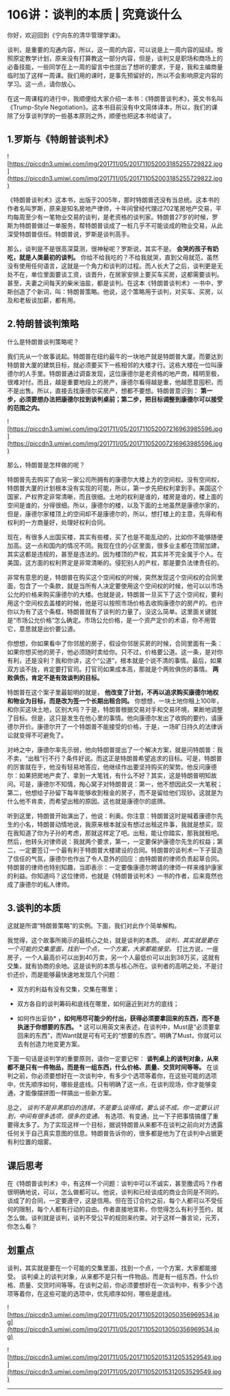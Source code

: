 # 106讲：谈判的本质 | 究竟谈什么

你好，欢迎回到《宁向东的清华管理学课》。

谈判，是重要的沟通内容，所以，这一周的内容，可以说是上一周内容的延续。按照原定教学计划，原来没有打算教这一部分内容，但是，谈判又是职场和商场上的必备技能，一些同学在上一周的留言中也提出了想听的要求，于是，我和主编商量临时加了这样一周课。我们用的课时，是事先预留好的，所以不会影响原定内容的学习。这一点，请你放心。

在这一周课程的进行中，我顺便给大家介绍一本书：《特朗普谈判术》，英文书名叫《Trump-Style Negotiation》。这本书目前没有中文简体译本，所以，我们的课除了分享谈判学的一些基本原则之外，顺便也把这本书给读了。

## 1.罗斯与《特朗普谈判术》

![https://piccdn3.umiwi.com/img/201711/05/201711052003185255729822.jpg](https://piccdn3.umiwi.com/img/201711/05/201711052003185255729822.jpg)

《特朗普谈判术》这本书，出版于2005年，那时特朗普还没有当总统。这本书的作者名叫罗斯，原来是知名房地产律师，十年间曾经代理过702笔房地产交易，平均每周至少有一笔物业交易的谈判，是老资格的谈判家。特朗普27岁的时候，罗斯为特朗普做过一单服务，帮特朗普谈成了一桩几乎不可能谈成的物业交易，从此深受特朗普信任。特朗普说，罗斯是谈判高手。

那么，谈判是不是很高深莫测，很神秘呢？罗斯说，其实不是。 **会哭的孩子有奶吃，就是人类最初的谈判。** 你给不给我吃的？不给我就哭，直到父母就范，虽然没有使用任何语言，这就是一个角力和谈判的过程。而人长大了之后，谈判更是无处不在，单位里面要谈工资，谈晋升，在居家安排上要买车买房，这都需要谈判。甚至，夫妻之间每天的柴米油盐，都是谈判。在这本《特朗普谈判术》一书中，罗斯创造了个新词，叫：特朗普策略。他说，这个策略用于谈判，对买车、买房，以及和老板谈加薪，都有用。

## 2.特朗普谈判策略

什么是特朗普谈判策略呢？

我们先从一个故事说起。特朗普在纽约最牛的一块地产就是特朗普大厦。而要达到特朗普大厦的建筑目标，就必须要买下一栋相邻的大楼才行。这栋大楼在一位叫康德尔的人手里。特朗普通过调查发现，这位康德尔是老资格的地产商，精明至极，很难对付。而且，越是重要地段上的房产，康德尔看得越是重，他越愿意囤积，而不是出售。所以，直接去找康德尔买房产，想都不要想。特朗普意识到： **第一步，必须要想办法把康德尔拉到谈判桌前；第二步，把目标调整到康德尔可以接受的范围之内。**

![https://piccdn3.umiwi.com/img/201711/05/201711052007216963985596.jpg](https://piccdn3.umiwi.com/img/201711/05/201711052007216963985596.jpg)

那么，特朗普是怎样做的呢？

特朗普先去购买了由另一家公司所拥有的康德尔大楼上方的空间权。没有空间权，特朗普大厦的计划根本没有实现的可能，所以，第一步先把权利拿到手。美国这个国家，产权界定非常清晰，而且很细。土地的权利是谁的，楼房是谁的，楼上面的空间是谁的，分得很细。所以，康德尔的楼，以及下面的土地虽然是康德尔家的，但是，康德尔家楼顶上的空间却不是康德尔的，所以，想打楼上的主意，先得和有权利的一方商量好，处理好权利合同。

现在，有很多人出国买楼，其实有些楼，买了也是不能乱动的，比如你不能够随便加高。这一点和国内的情况不同。我现在住的小区里面，很多业主都在顶层加建，其实这都是违规的，甚至是违法的。因为楼顶的产权，其实并不完全属于个人。在美国，这方面的权利界定是非常清晰的。侵犯别人的产权，那是要负法律责任的。

非常有意思的是，特朗普在购买这个空间权的时候，突然发现这个空间权的合同里面，包含了一个条款，就是当所有人决定要使用这个空间权的时候，他可以以市场公允的价格来购买康德尔的大楼。也就是说，特朗普一旦买下了这个空间权，要利用这个空间权去盖楼的时候，他是可以按照市场价格去收购康德尔的房产的。也许你以为有了这个条框，特朗普就有了谈判的力量了。没这么简单。这里面关键就是“市场公允价格”怎么确定。市场公允价格，是一个资产定价的术语，你不用管它，意思就是出价要公道。

你想想，你如果看中了你邻居的房子，假设你邻居买房的时候，合同里面有一条：如果你想买他的房子，他必须随时卖给你。只不过，价格要公道。这一条，是对你有利，还是没利？我和你讲，这个“公道”，根本就是个说不清的事情。最后，如果双方谈不拢，肯定要打官司。打官司如果成本高，那就是个两败俱伤的事情。 **两败俱伤，肯定不是有效谈判的目标。**

特朗普在这个案子里最聪明的就是， **他改变了计划，不再以追求购买康德尔地权和物业为目标，而是改为签一个长期出租合同。** 你想想，一块土地你租上100年，和你买这块土地，区别大吗？于是，特朗普根据交易对手和交易环境，果断地调整了目标。但是，这只是发生在他心里的事情。他向康德尔发出了收购的要约，请康德尔开价。康德尔开了一个特朗普不能接受的价格，于是，一场旷日持久的法律诉讼就变得不可避免了。

对峙之中，康德尔率先示弱，他向特朗普提出了一个解决方案，就是问特朗普：我不卖，“出租”行不行？条件好说。而这正是特朗普希望追求的目标。可是，特朗普的厉害就在于，他没有轻易地答应，他继续作出要坚持购买的架势。他反问康德尔：如果把房地产卖了、拿到一大笔钱，有什么不好？其实，这是特朗普明知故问。可是，康德尔不知情，掏心窝子对特朗普说：第一，他不想因此交一大笔税；第二，他想给子孙留下每年能够收到租金的房子，而不是留给他们现钞。这就是为什么他不肯卖，而希望出租的原因。这也就是康德尔的底牌。

听到这里，特朗普开始演出了，他说：利奥。你注意：特朗普这时是喊着康德尔先生的小名，特朗普动情地说，我原来根本就没有想过出租这件事，我就是想买，现在我知道了你为子孙的考虑，那就这样定了吧。出租，能让你踏实，那我就租吧。然后，他转头对律师说：我就两个要求，第一，一定要保护康德尔先生的权益；第二，一定要签订一个最有利于特朗普大楼建设的合同。特朗普的谈判术一下子营造了信任的气氛，康德尔也作出了令人意外的回应：由特朗普的律师负责起草合同。特朗普的律师也特别知趣，当即表示：一定要像康德尔聘请的律师一样来维护康家的利益。你知道吗？这位律师，也就是《特朗普谈判术》一书的作者，后来竟然也成了康德尔的私人律师。

## 3.谈判的本质

这就是所谓“特朗普策略”的实例。下面，我们对此作个简单解构。

我觉得，这个故事所揭示的最核心之处，就是谈判的本质。 *谈判，其实就是要在一个可能的交集里面，找到一个点，一个方案，大家都能接受。* 打比方说，一座房子，一个人最高价可以出到40万卖，另一个人最低价可以出到38万买，这就有交集，就有协商的余地。这是谈判的本质与核心所在。谈判者的高明之处，不是讨价还价，而是能够最快速地发现几个问题：

* 双方的利益有没有交集，交集在哪里；

* 双方各自的谈判筹码和底线在哪里，如何逼近到对方的底线；

* 如何作出妥协* **，如何用尽可能少的付出，获得必须要拿回来的东西，而不是执迷于你想要的东西。** * 这可以用英文来表述，在谈判中，Must是“必须要拿回来的东西”，而Want就是可有可无的“想要的东西”。明确了Must，你就可以去有创造力地变更方案。

下面一句话是谈判学的重要原则，请你一定要记牢： **谈判桌上的谈判对象，从来都不是只有一件物品，而是有一组东西，什么价格、质量、交货时间等等。** 在谈判之前，你必须要想好在一次谈判中，有多少个选项等着你，在这些可能的选项中，优先顺序如何，哪些是底线。只有明确了这一点，在谈判现场，你才能够变通，才能像摆拼图一样搞出一些新方案。

总之， *谈判不是非黑即白的选择，不是要么谈得成，要么谈不成。你一定要认识到，中间有很多选项，很多的变通。* 有选项、有变通，比一下子把事情搞僵了重要得太多了。为了实现这样一个目标，据说特朗普从来都不在谈判之前向对方透露任何关于自己真实意图的信息。特朗普告诉你的，很多都是他为了在谈判中占据更有利位置的烟雾。

## 课后思考

在《特朗普谈判术》中，有这样一个问题：谈判中可以不诚实，甚至撒谎吗？作者很明确地说，可以，怎么做都可以。他说，谈判和已经谈成的商业合同是不同的。谈成了的合同，一定要遵守，这是信用。但在签订合约之前，每个人都可以不受任何的限制，每个人都有行动的自由。作者直接地宣称，你觉得怎么有利于签约，就怎么做。谈判就是谈判，谈判不受公平的规则来约束。对于这样一番言论，元芳，你怎么看？

## 划重点

谈判，其实就是要在一个可能的交集里面，找到一个点，一个方案，大家都能接受。
谈判桌上的谈判对象，从来都不是只有一件物品，而是有一组东西，什么价格、质量、交货时间等等。在谈判之前，你必须要想好在一次谈判中，有多少个选项等着你，在这些可能的选项中，优先顺序如何，哪些是底线。

![https://piccdn3.umiwi.com/img/201711/05/201711052013050356969534.jpg](https://piccdn3.umiwi.com/img/201711/05/201711052013050356969534.jpg)

![https://piccdn3.umiwi.com/img/201711/05/201711052015312053529549.jpg](https://piccdn3.umiwi.com/img/201711/05/201711052015312053529549.jpg)

---
